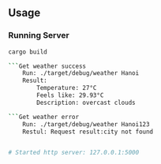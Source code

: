 ## Usage


### Running Server

```sh
cargo build

```Get weather success
    Run: ./target/debug/weather Hanoi
    Result:
        Temperature: 27°C
        Feels like: 29.93°C
        Description: overcast clouds

```Get weather error
    Run: ./target/debug/weather Hanoi123
    Restul: Request result:city not found


# Started http server: 127.0.0.1:5000
```